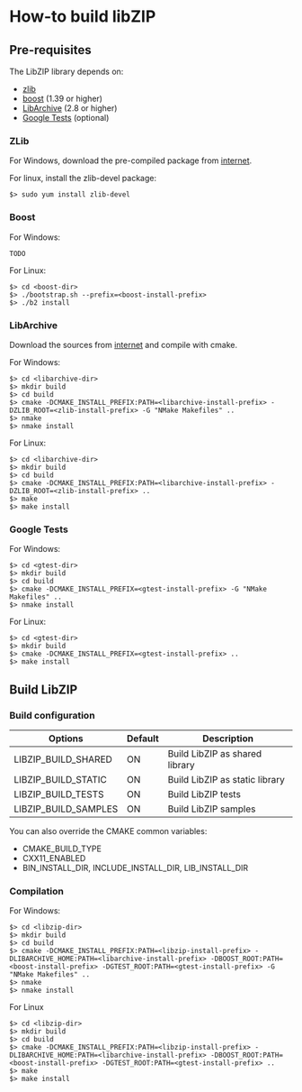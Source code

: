 # How-to build libZIP

## Pre-requisites
The LibZIP library depends on:
- [zlib](http://www.zlib.net/)
- [boost](http://www.boost.org) (1.39 or higher)
- [LibArchive](http://libarchive.org) (2.8 or higher)
- [Google Tests](https://github.com/google/googletest) (optional)

### ZLib
For Windows, download the pre-compiled package from [internet](http://www.zlib.net/).

For linux, install the zlib-devel package:
```
$> sudo yum install zlib-devel
```

### Boost

For Windows:
```
TODO
```

For Linux:
```
$> cd <boost-dir>
$> ./bootstrap.sh --prefix=<boost-install-prefix>
$> ./b2 install
```

### LibArchive
Download the sources from [internet](http://libarchive.org/downloads/) and compile with cmake.

For Windows:
```
$> cd <libarchive-dir>
$> mkdir build
$> cd build
$> cmake -DCMAKE_INSTALL_PREFIX:PATH=<libarchive-install-prefix> -DZLIB_ROOT=<zlib-install-prefix> -G "NMake Makefiles" ..
$> nmake
$> nmake install
```

For Linux:
```
$> cd <libarchive-dir>
$> mkdir build
$> cd build
$> cmake -DCMAKE_INSTALL_PREFIX:PATH=<libarchive-install-prefix> -DZLIB_ROOT=<zlib-install-prefix> ..
$> make
$> make install
```

### Google Tests

For Windows:
```
$> cd <gtest-dir>
$> mkdir build
$> cd build
$> cmake -DCMAKE_INSTALL_PREFIX=<gtest-install-prefix> -G "NMake Makefiles" ..
$> nmake install
```

For Linux:
```
$> cd <gtest-dir>
$> mkdir build
$> cmake -DCMAKE_INSTALL_PREFIX=<gtest-install-prefix> ..
$> make install
```

## Build LibZIP

### Build configuration

| Options | Default | Description |
| ------- | ------- | ----------- |
| LIBZIP_BUILD_SHARED | ON | Build LibZIP as shared library |
| LIBZIP_BUILD_STATIC | ON | Build LibZIP as static library |
| LIBZIP_BUILD_TESTS | ON | Build LibZIP tests |
| LIBZIP_BUILD_SAMPLES | ON | Build LibZIP samples |

You can also override the CMAKE common variables:
- CMAKE_BUILD_TYPE
- CXX11_ENABLED
- BIN_INSTALL_DIR, INCLUDE_INSTALL_DIR, LIB_INSTALL_DIR

### Compilation
For Windows:
```
$> cd <libzip-dir>
$> mkdir build
$> cd build
$> cmake -DCMAKE_INSTALL_PREFIX:PATH=<libzip-install-prefix> -DLIBARCHIVE_HOME:PATH=<libarchive-install-prefix> -DBOOST_ROOT:PATH=<boost-install-prefix> -DGTEST_ROOT:PATH=<gtest-install-prefix> -G "NMake Makefiles" ..
$> nmake
$> nmake install
```

For Linux
```
$> cd <libzip-dir>
$> mkdir build
$> cd build
$> cmake -DCMAKE_INSTALL_PREFIX:PATH=<libzip-install-prefix> -DLIBARCHIVE_HOME:PATH=<libarchive-install-prefix> -DBOOST_ROOT:PATH=<boost-install-prefix> -DGTEST_ROOT:PATH=<gtest-install-prefix> ..
$> make
$> make install
```
